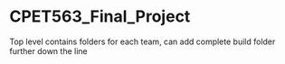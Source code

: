 # CPET563_Final_Project

Top level contains folders for each team, can add complete build folder further down the line
